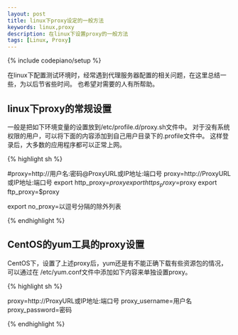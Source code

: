 ```yaml
---
layout: post
title: linux下proxy设定的一般方法
keywords: linux,proxy
description: 在linux下设置proxy的一般方法
tags: [Linux, Proxy]
---
```

{% include codepiano/setup %}

<p class="paragraph">
在linux下配置测试环境时，经常遇到代理服务器配置的相关问题，在这里总结一些，为以后节省些时间。
也希望对需要的人有所帮助。
</p>

linux下proxy的常规设置
----------------------

<p class="paragraph">
一般是把如下环境变量的设置放到/etc/profile.d/proxy.sh文件中。
对于没有系统权限的用户，可以将下面的内容添加到自己用户目录下的.profile文件中。
这样登录后，大多数的应用程序都可以正常上网。
</p>

{% highlight sh %}

#proxy=http://用户名:密码@ProxyURL或IP地址:端口号
proxy=http://ProxyURL或IP地址:端口号
export http_proxy=$proxy
export https_proxy=$proxy
export ftp_proxy=$proxy

export no_proxy=以逗号分隔的除外列表

{% endhighlight %}

CentOS的yum工具的proxy设置
--------------------------

<p class="paragraph">
CentOS下，设置了上述proxy后，yum还是有不能正确下载有些资源包的情况，可以通过在
/etc/yum.conf文件中添加如下内容来单独设置proxy。
</p>

{% highlight sh %}

proxy=http://ProxyURL或IP地址:端口号
proxy_username=用户名
proxy_password=密码

{% endhighlight %}